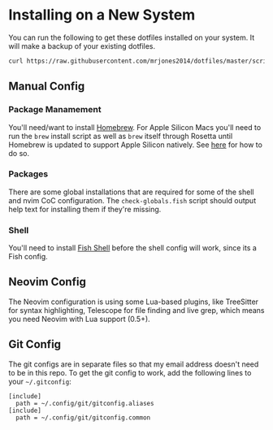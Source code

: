 # Installing on a New System

You can run the following to get these dotfiles installed on your system. It will make a backup of your existing dotfiles.

```sh
curl https://raw.githubusercontent.com/mrjones2014/dotfiles/master/scripts/config-init | bash
```

## Manual Config

### Package Manamement

You'll need/want to install [Homebrew](https://brew.sh). For Apple Silicon Macs you'll need to run the `brew` install script
as well as `brew` itself through Rosetta until Homebrew is updated to support Apple Silicon natively.
See [here](https://stackoverflow.com/questions/64882584/how-to-run-the-homebrew-installer-under-rosetta-2-on-m1-macbook/64883440) for how to do so.

### Packages

There are some global installations that are required for some of the shell and nvim CoC configuration. The `check-globals.fish` script should output help text
for installing them if they're missing.

### Shell

You'll need to install [Fish Shell](https://github.com/fish-shell/fish-shell) before the shell config will work, since its a Fish config.

## Neovim Config

The Neovim configuration is using some Lua-based plugins, like TreeSitter for syntax highlighting, Telescope for file finding and live grep,
which means you need Neovim with Lua support (0.5+).

## Git Config

The git configs are in separate files so that my email address doesn't need to be in this repo.
To get the git config to work, add the following lines to your `~/.gitconfig`:

```
[include]
  path = ~/.config/git/gitconfig.aliases
[include]
  path = ~/.config/git/gitconfig.common
```
